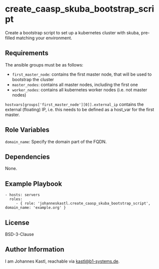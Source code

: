 create_caasp_skuba_bootstrap_script
=========

Create a bootstrap script to set up a kubernetes cluster with skuba, pre-filled matching your environment.

Requirements
------------

The ansible groups must be as follows:
- `first_master_node`: contains the first master node, that will be used to bootstrap the cluster
- `master_nodes`: contains all master nodes, including the first one
- `worker_nodes`: contains all kubernetes worker nodes (i.e. not master nodes)

`hostvars[groups['first_master_node'][0]].external_ip` contains the external (floating) IP, i.e. this needs to be defined as a host_var for the first master.

Role Variables
--------------

`domain_name`: Specify the domain part of the FQDN.

Dependencies
------------

None.

Example Playbook
----------------

    - hosts: servers
      roles:
         - { role: 'johanneskastl.create_caasp_skuba_bootstrap_script', domain_name: 'example.org' }

License
-------

BSD-3-Clause

Author Information
------------------

I am Johannes Kastl, reachable via kastl@b1-systems.de.
